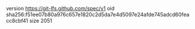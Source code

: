 version https://git-lfs.github.com/spec/v1
oid sha256:f51ee07b80a976c657e1820c2d5da7e4d5097e24afde745adcd60feacc8cbf41
size 2051
